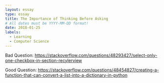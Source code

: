 ```yaml
---
layout: essay
type: essay
title: The Importance of Thinking Before Asking
# All dates must be YYYY-MM-DD format!
date: 2018-01-25
labels:
  - Learning
  - Computer Science
---
```


Bad Question: https://stackoverflow.com/questions/48293427/select-only-one-checkbox-in-section-recylerview

Good Question: https://stackoverflow.com/questions/48454827/creating-a-function-that-can-convert-a-list-into-a-dictionary-in-python
